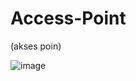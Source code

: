 # Access-Point
(akses poin)

![image](https://github.com/firmansultoni/Access-Point/assets/113542409/d50543e3-a0d8-407c-ba1c-1cf0fe645224)


